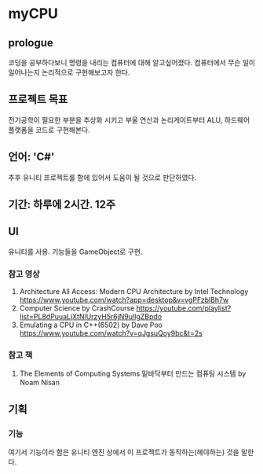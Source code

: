 # myCPU

## prologue

코딩을 공부하다보니 명령을 내리는 컴퓨터에 대해 알고싶어졌다. 컴퓨터에서 무슨 일이 일어나는지 논리적으로 구현해보고자 한다.

## 프로젝트 목표

전기공학이 필요한 부분을 추상화 시키고 부울 연산과 논리게이트부터 ALU, 하드웨어 플랫폼을 코드로 구현해본다.

## 언어: 'C#'
추후 유니티 프로젝트를 함에 있어서 도움이 될 것으로 판단하였다.

## 기간: 하루에 2시간. 12주

## UI
유니티를 사용. 기능들을 GameObject로 구현.

### 참고 영상

1. Architecture All Access: Modern CPU Architecture by Intel Technology
	https://www.youtube.com/watch?app=desktop&v=vgPFzblBh7w
2. Computer Science by CrashCourse
	https://youtube.com/playlist?list=PL8dPuuaLjXtNlUrzyH5r6jN9ulIgZBpdo
3. Emulating a CPU in C++(6502) by Dave Poo
	https://www.youtube.com/watch?v=qJgsuQoy9bc&t=2s

### 참고 책

1. The Elements of Computing Systems 밑바닥부터 만드는 컴퓨팅 시스템 by Noam Nisan

## 기획

### 기능

여기서 기능이라 함은 유니티 엔진 상에서 이 프로젝트가 동작하는(헤야하는) 것을 말한다.

